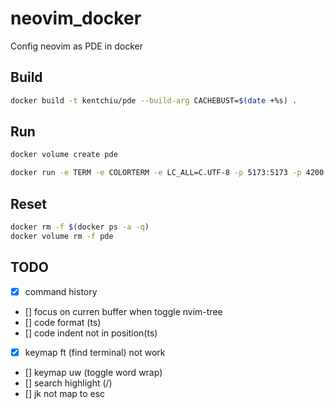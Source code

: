 # neovim_docker

Config neovim as PDE in docker

## Build

```bash
docker build -t kentchiu/pde --build-arg CACHEBUST=$(date +%s) . 
```

## Run


```bash
docker volume create pde
```

```bash
docker run -e TERM -e COLORTERM -e LC_ALL=C.UTF-8 -p 5173:5173 -p 4200:4200 -v pde:/root -v /home/kent/.ssh:/root/.ssh -ti kentchiu/pde
```


## Reset

```bash
docker rm -f $(docker ps -a -q)
docker volume rm -f pde
```


## TODO

- [x] command history
- [] focus on curren buffer when toggle nvim-tree
- [] code format (ts)
- [] code indent not in position(ts)
- [x] keymap ft (find terminal) not work
- [] keymap uw (toggle word wrap)
- [] search highlight (/)
- [] jk not map to esc
